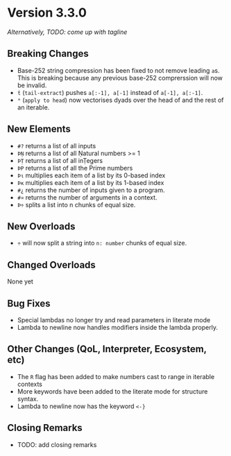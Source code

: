# Version 3.3.0

_Alternatively, TODO: come up with tagline_

## Breaking Changes

* Base-252 string compression has been fixed to not remove leading `a`s. This is breaking because
any previous base-252 comprerssion will now be invalid.
* `ṫ` (`tail-extract`) pushes `a[:-1], a[-1]` instead of `a[-1], a[:-1]`.
* `ᴴ` (`apply to head`) now vectorises dyads over the head of and the rest of an iterable.


## New Elements

* `#?` returns a list of all inputs
* `ÞṆ` returns a list of all Ṇatural numbers >= 1
* `ÞṬ` returns a list of all inṬegers
* `ÞP` returns a list of all the Prime numbers
* `Þι` multiplies each item of a list by its 0-based index
* `Þκ` multiplies each item of a list by its 1-based index
* `#¿` returns the number of inputs given to a program. 
* `#¤` returns the number of arguments in  a context.
* `Þ÷` splits a list into n chunks of equal size.

## New Overloads

* `÷` will now split a string into `n: number` chunks of equal size.

## Changed Overloads

None yet

## Bug Fixes

* Special lambdas no longer try and read parameters in literate mode
* Lambda to newline now handles modifiers inside the lambda properly.

## Other Changes (QoL, Interpreter, Ecosystem, etc)

* The `R` flag has been added to make numbers cast to range in iterable
contexts
* More keywords have been added to the literate mode for structure syntax.
* Lambda to newline now has the keyword `<-}`


## Closing Remarks

* TODO: add closing remarks